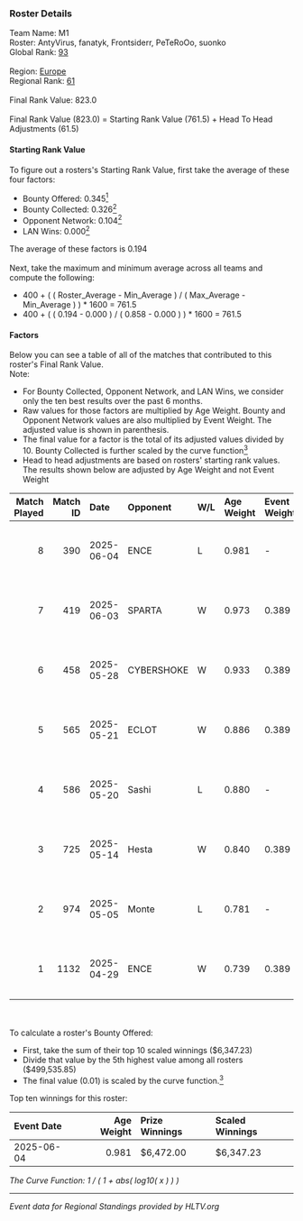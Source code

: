 ### Roster Details<br />
Team Name: M1<br />
Roster: AntyVirus, fanatyk, Frontsiderr, PeTeRoOo, suonko<br />
Global Rank: [93](../../standings_global_2025_07_07.md)<br />
<br />
Region: [Europe]( ../../standings_europe_2025_07_07.md)<br />
Regional Rank: [61]( ../../standings_europe_2025_07_07.md)<br />
<br />
Final Rank Value:  823.0<br />
<br />
Final Rank Value (823.0) = Starting Rank Value (761.5) + Head To Head Adjustments (61.5)<br />

#### Starting Rank Value<br />
To figure out a rosters's Starting Rank Value, first take the average of these four factors:<br />
- Bounty Offered: 0.345[<sup>1</sup>](#table2)
- Bounty Collected: 0.326[<sup>2</sup>](#table1)
- Opponent Network: 0.104[<sup>2</sup>](#table1)
- LAN Wins: 0.000[<sup>2</sup>](#table1)

The average of these factors is 0.194<br />
<br />
Next, take the maximum and minimum average across all teams and compute the following:<br />
- 400 + ( ( Roster_Average - Min_Average ) / ( Max_Average - Min_Average ) ) * 1600 = 761.5
- 400 + ( ( 0.194 - 0.000 ) / ( 0.858 - 0.000 ) ) * 1600 = 761.5


#### Factors<br />
Below you can see a table of all of the matches that contributed to this roster's Final Rank Value.<br />
Note:<br />

- For Bounty Collected, Opponent Network, and LAN Wins, we consider only the ten best results over the past 6 months.
- Raw values for those factors are multiplied by Age Weight. Bounty and Opponent Network values are also multiplied by Event Weight. The adjusted value is shown in parenthesis.
- The final value for a factor is the total of its adjusted values divided by 10. Bounty Collected is further scaled by the curve function[<sup>3</sup>](#curveFunction)
- Head to head adjustments are based on rosters' starting rank values. The results shown below are adjusted by Age Weight and not Event Weight
<span id="table1"></span><br />


| Match Played | Match ID | Date       | Opponent   | W/L | Age Weight | Event Weight | Bounty Collected | Opponent Network | LAN Wins  | H2H Adj. | Roster                                            |
| -: | -: | :- | :- | :- | :- | :- | :- | :- | :- | -: | :- |
|            8 |      390 | 2025-06-04 | ENCE       | L   | 0.981      | -            | -                | -                | -         |    -3.77 | AntyVirus, fanatyk, Frontsiderr, PeTeRoOo, suonko |
|            7 |      419 | 2025-06-03 | SPARTA     | W   | 0.973      | 0.389        | 0.005 (0.002)    | 0.160 (0.061)    | 0 (0.000) |    14.20 | AntyVirus, fanatyk, Frontsiderr, PeTeRoOo, suonko |
|            6 |      458 | 2025-05-28 | CYBERSHOKE | W   | 0.933      | 0.389        | 0.010 (0.004)    | 0.970 (0.352)    | 0 (0.000) |    21.78 | AntyVirus, fanatyk, Frontsiderr, PeTeRoOo, suonko |
|            5 |      565 | 2025-05-21 | ECLOT      | W   | 0.886      | 0.389        | 0.095 (0.033)    | 0.876 (0.302)    | 0 (0.000) |    19.31 | AntyVirus, fanatyk, Frontsiderr, PeTeRoOo, suonko |
|            4 |      586 | 2025-05-20 | Sashi      | L   | 0.880      | -            | -                | -                | -         |    -7.29 | AntyVirus, Brylu, Frontsiderr, PeTeRoOo, suonko   |
|            3 |      725 | 2025-05-14 | Hesta      | W   | 0.840      | 0.389        | 0.000 (0.000)    | 0.192 (0.063)    | 0 (0.000) |     6.59 | Brylu, fanatyk, Frontsiderr, PeTeRoOo, suonko     |
|            2 |      974 | 2025-05-05 | Monte      | L   | 0.781      | -            | -                | -                | -         |    -9.50 | AntyVirus, fanatyk, Frontsiderr, PeTeRoOo, suonko |
|            1 |     1132 | 2025-04-29 | ENCE       | W   | 0.739      | 0.389        | 0.161 (0.046)    | 0.912 (0.262)    | 0 (0.000) |    20.15 | AntyVirus, fanatyk, Frontsiderr, PeTeRoOo, suonko |

<br />
<span id="table2"></span><br />
To calculate a roster's Bounty Offered:<br />

- First, take the sum of their top 10 scaled winnings ($6,347.23)
- Divide that value by the 5th highest value among all rosters ($499,535.85)
- The final value (0.01) is scaled by the curve function.[<sup>3</sup>](#curveFunction)

Top ten winnings for this roster:<br />

| Event Date | Age Weight | Prize Winnings | Scaled Winnings |
| :- | -: | :- | :- |
| 2025-06-04 |      0.981 | $6,472.00      | $6,347.23       |


<span id="curveFunction"></span>_The Curve Function: 1 / ( 1 + abs( log10( x ) ) )_<br />

---
_Event data for Regional Standings provided by HLTV.org_<br />
